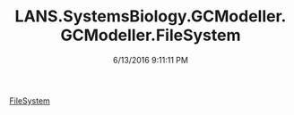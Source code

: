 ﻿---
title: LANS.SystemsBiology.GCModeller.GCModeller.FileSystem
date: 6/13/2016 9:11:11 PM
---

[FileSystem](T-LANS.SystemsBiology.GCModeller.GCModeller.FileSystem.FileSystem.html)
